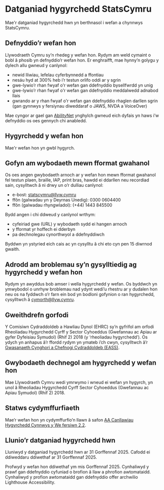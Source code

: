 # Datganiad hygyrchedd StatsCymru

Mae'r datganiad hygyrchedd hwn yn berthnasol i wefan a chynnwys StatsCymru.

## Defnyddio’r wefan hon

Llywodraeth Cymru sy’n rhedeg y wefan hon. Rydym am weld cymaint o bobl â phosib yn defnyddio’r wefan hon. Er
enghraifft, mae hynny’n golygu y dylech allu gwneud y canlynol:

- newid lliwiau, lefelau cyferbynnedd a ffontiau
- nesáu hyd at 300% heb i’r testun orlifo oddi ar y sgrin
- gwe-lywio’r rhan fwyaf o'r wefan gan ddefnyddio bysellfwrdd yn unig
- gwe-lywio’r rhan fwyaf o'r wefan gan ddefnyddio meddalwedd adnabod llais
- gwrando ar y rhan fwyaf o'r wefan gan ddefnyddio rhaglen darllen sgrin (gan gynnwys y fersiynau diweddaraf o JAWS, NVDA a VoiceOver)

Mae cyngor ar gael gan [AbilityNet](https://mcmw.abilitynet.org.uk/) ynghylch gwneud eich dyfais yn haws i’w defnyddio
os oes gennych chi anabledd.

## Hygyrchedd y wefan hon

Mae'r wefan hon yn gwbl hygyrch.

## Gofyn am wybodaeth mewn fformat gwahanol

Os oes angen gwybodaeth arnoch ar y wefan hon mewn fformat gwahanol fel testun plaen, braille, IAP, print bras, hawdd ei
ddarllen neu recordiad sain, cysylltwch â ni drwy un o’r dulliau canlynol:

- e-bost: [statscymru@llyw.cymru](mailto:statscymru@llyw.cymru)
- ffôn (galwadau yn y Deyrnas Unedig): 0300 0604400
- ffôn (galwadau rhyngwladol): (+44) 1443 845500

Bydd angen i chi ddweud y canlynol wrthym:

- cyfeiriad gwe (URL) y wybodaeth sydd ei hangen arnoch
- y fformat yr hoffech ei dderbyn
- pa dechnolegau cynorthwyol a ddefnyddiwch

Byddwn yn ystyried eich cais ac yn cysylltu â chi eto cyn pen 15 diwrnod gwaith.

## Adrodd am broblemau sy’n gysylltiedig ag hygyrchedd y wefan hon

Rydym yn awyddus bob amser i wella hygyrchedd y wefan. Os byddwch yn ymwybodol o unrhyw broblemau nad ydynt wedi’u
rhestru ar y dudalen hon neu os na fyddwch o’r farn ein bod yn bodloni gofynion o ran hygyrchedd, cysylltwch â
[cymorth@llyw.cymru](mailto:cymorth@llyw.cymru).

## Gweithdrefn gorfodi

Y Comisiwn Cydraddoldeb a Hawliau Dynol (EHRC) sy’n gyfrifol am orfodi Rheoliadau Hygyrchedd Cyrff y Sector Cyhoeddus
(Gwefannau ac Apiau ar gyfer Dyfeisiau Symudol) (Rhif 2) 2018 (y ‘rheoliadau hygyrchedd’). Os ydych yn anhapus â’r
ffordd rydym yn ymateb i’ch cwyn, cysylltwch â’r
[Gwasanaeth Cynghori a Chefnogi Cydraddoldeb (EASS)](https://www.equalityadvisoryservice.com/).

## Gwybodaeth dechnegol am hygyrchedd y wefan hon

Mae Llywodraeth Cymru wedi ymrwymo i wneud ei wefan yn hygyrch, yn unol â Rheoliadau Hygyrchedd Cyrff Sector Cyhoeddus
(Gwefannau ac Apiau Symudol) (Rhif 2) 2018.

## Statws cydymffurfiaeth

Mae’r wefan hon yn cydymffurfio’n llawn â safon
[AA Canllawiau Hygyrchedd Cynnwys y We fersiwn 2.2](https://www.w3.org/TR/WCAG22/).

## Llunio’r datganiad hygyrchedd hwn

Lluniwyd y datganiad hygyrchedd hwn ar 31 Gorffennaf 2025. Cafodd ei ddiweddaru ddiwethaf ar 31 Gorffennaf 2025.

Profwyd y wefan hon ddiwethaf ym mis Gorffennaf 2025. Cynhaliwyd y prawf gan ddefnyddio cyfuniad o brofion â llaw a
phrofion awtomataidd. Cynhaliwyd y profion awtomataidd gan ddefnyddio offer archwilio Lighthouse Accessibility.
